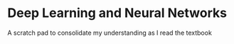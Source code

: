 # Deep Learning and Neural Networks

A scratch pad to consolidate my understanding as I read the textbook
